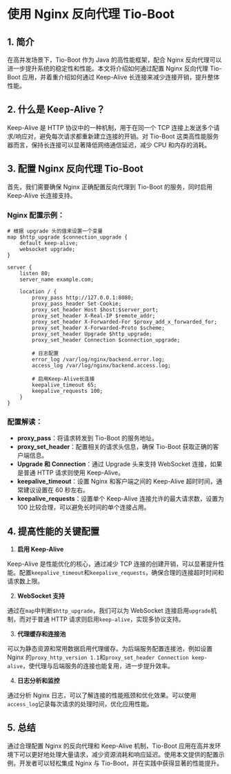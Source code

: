 # 使用 Nginx 反向代理 Tio-Boot

## 1. 简介

在高并发场景下，Tio-Boot 作为 Java 的高性能框架，配合 Nginx 反向代理可以进一步提升系统的稳定性和性能。本文将介绍如何通过配置 Nginx 反向代理 Tio-Boot 应用，并着重介绍如何通过 Keep-Alive 长连接来减少连接开销，提升整体性能。

## 2. 什么是 Keep-Alive？

Keep-Alive 是 HTTP 协议中的一种机制，用于在同一个 TCP 连接上发送多个请求/响应对，避免每次请求都重新建立连接的开销。对 Tio-Boot 这类高性能服务器而言，保持长连接可以显著降低网络通信延迟，减少 CPU 和内存的消耗。

## 3. 配置 Nginx 反向代理 Tio-Boot

首先，我们需要确保 Nginx 正确配置反向代理到 Tio-Boot 的服务，同时启用 Keep-Alive 长连接支持。

### Nginx 配置示例：

```nginx
# 根据 upgrade 头的值来设置一个变量
map $http_upgrade $connection_upgrade {
    default keep-alive;
    websocket upgrade;
}

server {
    listen 80;
    server_name example.com;

    location / {
        proxy_pass http://127.0.0.1:8080;
        proxy_pass_header Set-Cookie;
        proxy_set_header Host $host:$server_port;
        proxy_set_header X-Real-IP $remote_addr;
        proxy_set_header X-Forwarded-For $proxy_add_x_forwarded_for;
        proxy_set_header X-Forwarded-Proto $scheme;
        proxy_set_header Upgrade $http_upgrade;
        proxy_set_header Connection $connection_upgrade;

        # 日志配置
        error_log /var/log/nginx/backend.error.log;
        access_log /var/log/nginx/backend.access.log;

        # 启用Keep-Alive长连接
        keepalive_timeout 65;
        keepalive_requests 100;
    }
}
```

### 配置解读：

- **proxy_pass**：将请求转发到 Tio-Boot 的服务地址。
- **proxy_set_header**：配置相关的请求头信息，确保 Tio-Boot 获取正确的客户端信息。
- **Upgrade 和 Connection**：通过 Upgrade 头来支持 WebSocket 连接，如果是普通 HTTP 请求则使用 Keep-Alive。
- **keepalive_timeout**：设置 Nginx 和客户端之间的 Keep-Alive 超时时间，通常建议设置在 60 秒左右。
- **keepalive_requests**：设置单个 Keep-Alive 连接允许的最大请求数，设置为 100 比较合理，可以避免长时间的单个连接占用。

## 4. 提高性能的关键配置

1. **启用 Keep-Alive**

Keep-Alive 是性能优化的核心，通过减少 TCP 连接的创建开销，可以显著提升性能。配置`keepalive_timeout`和`keepalive_requests`，确保合理的连接超时时间和请求数上限。

2. **WebSocket 支持**

通过在`map`中判断`$http_upgrade`，我们可以为 WebSocket 连接启用`upgrade`机制，而对于普通 HTTP 请求则启用`keep-alive`，实现多协议支持。

3. **代理缓存和连接池**

可以为静态资源和常用数据启用代理缓存。为后端服务配置连接池，例如设置 Nginx 的`proxy_http_version 1.1`和`proxy_set_header Connection keep-alive`，使代理与后端服务的连接也能复用，进一步提升效率。

4. **日志分析和监控**

通过分析 Nginx 日志，可以了解连接的性能瓶颈和优化效果。可以使用`access_log`记录每次请求的处理时间，优化应用性能。

## 5. 总结

通过合理配置 Nginx 的反向代理和 Keep-Alive 机制，Tio-Boot 应用在高并发环境下可以更好地处理大量请求，减少资源消耗和响应延迟。使用本文提供的配置示例，开发者可以轻松集成 Nginx 与 Tio-Boot，并在实践中获得显著的性能提升。
